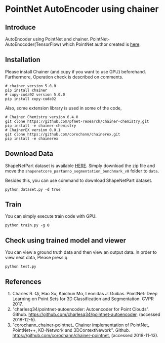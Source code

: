 # PointNet AutoEncoder using chainer
## Introduce
AutoEncoder using PointNet and chainer. PointNet-AutoEnocoder(TensorFlow) which PointNet author created is [here](https://github.com/charlesq34/pointnet-autoencoder).

## Installation
Please install Chainer (and cupy if you want to use GPU) beforehand.  
Furthermore, Operation check is described on comments.
```
# chainer version 5.0.0
pip install chainer
# cupy-cuda92 version 5.0.0
pip install cupy-cuda92
```
Also, some extension library is used in some of the code,
```
# Chainer Chemistry version 0.4.0
git clone https://github.com/pfnet-research/chainer-chemistry.git
pip install -e chainer-chemistry
# ChainerEX version 0.0.1
git clone https://github.com/corochann/chainerex.git
pip install -e chainerex
```

## Download Data
ShapeNetPart dataset is available [HERE](https://shapenet.cs.stanford.edu/media/shapenetcore_partanno_segmentation_benchmark_v0.zip). Simply download the zip file and move the `shapenetcore_partanno_segmentation_benchmark_v0` folder to `data`.

Besides this, you can use command to download ShapeNetPart dataset.
```
python dataset.py -d true
```

## Train
You can simply execute train code with GPU.
```
python train.py -g 0
```

## Check using trained model and viewer
You can view a ground truth data and then view an output data. In order to view next data, Please press q.
```
python test.py
```

## References
1. Charles R. Qi, Hao Su, Kaichun Mo, Leonidas J. Guibas. PointNet: Deep Learning on Point Sets for 3D Classification and Segmentation. CVPR 2017.
1. "charlesq34/pointnet-autoencoder: Autoencoder for Point Clouds". Github. https://github.com/charlesq34/pointnet-autoencoder, (accessed 2018-12-5).
1. "corochann_chainer-pointnet_ Chainer implementation of PointNet, PointNet++, KD-Network and 3DContextNework". Github. https://github.com/corochann/chainer-pointnet, (accessed 2018-11-13).
